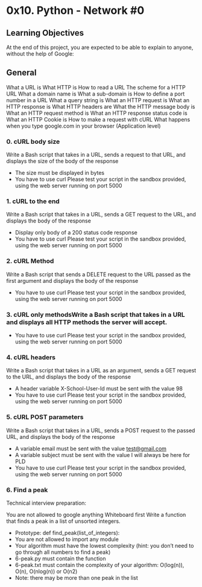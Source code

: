 # 0x10. Python - Network #0

## Learning Objectives
At the end of this project, you are expected to be able to explain to anyone, without the help of Google:

## General
What a URL is
What HTTP is
How to read a URL
The scheme for a HTTP URL
What a domain name is
What a sub-domain is
How to define a port number in a URL
What a query string is
What an HTTP request is
What an HTTP response is
What HTTP headers are
What the HTTP message body is
What an HTTP request method is
What an HTTP response status code is
What an HTTP Cookie is
How to make a request with cURL
What happens when you type google.com in your browser (Application level)

### 0. cURL body size
Write a Bash script that takes in a URL, sends a request to that URL, and displays the size of the body of the response
* The size must be displayed in bytes
* You have to use curl
Please test your script in the sandbox provided, using the web server running on port 5000

### 1. cURL to the end
Write a Bash script that takes in a URL, sends a GET request to the URL, and displays the body of the response
* Display only body of a 200 status code response
* You have to use curl
Please test your script in the sandbox provided, using the web server running on port 5000

### 2. cURL Method
Write a Bash script that sends a DELETE request to the URL passed as the first argument and displays the body of the response
* You have to use curl
Please test your script in the sandbox provided, using the web server running on port 5000

### 3. cURL only methodsWrite a Bash script that takes in a URL and displays all HTTP methods the server will accept.
* You have to use curl
Please test your script in the sandbox provided, using the web server running on port 5000


### 4. cURL headers
Write a Bash script that takes in a URL as an argument, sends a GET request to the URL, and displays the body of the response
* A header variable X-School-User-Id must be sent with the value 98
* You have to use curl
Please test your script in the sandbox provided, using the web server running on port 5000

### 5. cURL POST parameters
Write a Bash script that takes in a URL, sends a POST request to the passed URL, and displays the body of the response
* A variable email must be sent with the value test@gmail.com
* A variable subject must be sent with the value I will always be here for PLD
* You have to use curl
Please test your script in the sandbox provided, using the web server running on port 5000

### 6. Find a peak
Technical interview preparation:

You are not allowed to google anything
Whiteboard first
Write a function that finds a peak in a list of unsorted integers.
* Prototype: def find_peak(list_of_integers):
* You are not allowed to import any module
* Your algorithm must have the lowest complexity (hint: you don’t need to go through all numbers to find a peak)
* 6-peak.py must contain the function
* 6-peak.txt must contain the complexity of your algorithm: O(log(n)), O(n), O(nlog(n)) or O(n2)
* Note: there may be more than one peak in the list
